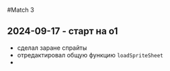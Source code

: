 #Match 3

## 2024-09-17 - старт на  o1 
                                               
- сделал заране спрайты
- отредактировал общую функцию `loadSpriteSheet`
- 